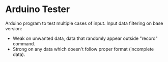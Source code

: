 # Arduino Tester
Arduino program to test multiple cases of input.
Input data filtering on base version:
- Weak on unwanted data, data that randomly appear outside "record" command.
- Strong on any data which doesn't follow proper format (incomplete data).